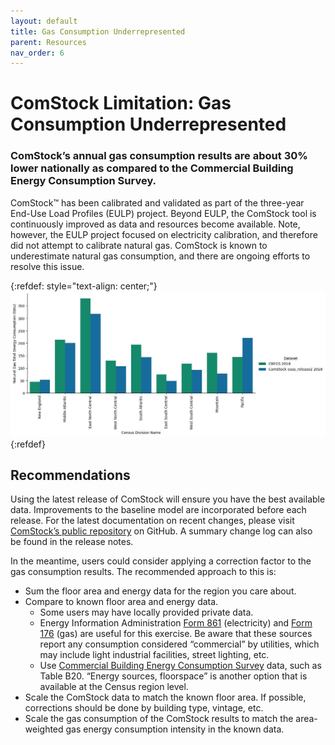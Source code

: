```yaml
---
layout: default
title: Gas Consumption Underrepresented
parent: Resources
nav_order: 6
---
```


# ComStock Limitation: Gas Consumption Underrepresented

### ComStock’s annual gas consumption results are about 30% lower nationally as compared to the Commercial Building Energy Consumption Survey. 

ComStock™ has been calibrated and validated as part of the three-year End-Use Load Profiles (EULP) project. Beyond EULP, the ComStock tool is continuously improved as data and resources become available. Note, however, the EULP project focused on electricity calibration, and therefore did not attempt to calibrate natural gas. ComStock is known to underestimate natural gas consumption, and there are ongoing efforts to resolve this issue.

{:refdef: style="text-align: center;"}
![](../../../assets/images/ng_by_census_division.png)
{:refdef}

## Recommendations
Using the latest release of ComStock will ensure you have the best available data. Improvements to the baseline model are incorporated before each release. For the latest documentation on recent changes, please visit [ComStock’s public repository](https://github.com/NREL/ComStock) on GitHub. A summary change log can also be found in the release notes. 

In the meantime, users could consider applying a correction factor to the gas consumption results. The recommended approach to this is:
- Sum the floor area and energy data for the region you care about.
- Compare to known floor area and energy data.
    - Some users may have locally provided private data.
    - Energy Information Administration [Form 861](https://www.eia.gov/electricity/data/eia861/) (electricity) and [Form 176](https://www.eia.gov/naturalgas/ngqs/#?year1=2019&year2=2022&company=Name) (gas) are useful for this exercise. Be aware that these sources report any consumption considered “commercial” by utilities, which may include light industrial facilities, street lighting, etc.
    - Use [Commercial Building Energy Consumption Survey](https://www.eia.gov/consumption/commercial/) data, such as Table B20. “Energy sources, floorspace” is another option that is available at the Census region level.   
- Scale the ComStock data to match the known floor area. If possible, corrections should be done by building type, vintage, etc.
- Scale the gas consumption of the ComStock results to match the area-weighted gas energy consumption intensity in the known data.
